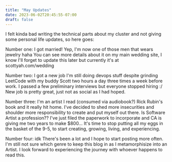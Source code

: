 ```yaml
---
title: "May Updates"
date: 2023-06-02T20:45:55-07:00
draft: false
---
```


I felt kinda bad writing the technical parts about my cluster and not giving some personal life updates, so here goes:

Number one: I got married!
Yep, I'm now one of those men that wears jewelry haha
You can see more details about it on my main wedding site, I know I'll forget to update this later but currently it's at scottyah.com/wedding

Number two: I got a new job
I'm still doing devops stuff despite grinding LeetCode with my buddy Scott two hours a day three times a week before work. I passed a few preliminary interviews but everyone stopped hiring :/
New job is pretty great, just not as social as I had hoped.

Number three: I'm an artist
I read (consumed via audiobook?) Rick Rubin's book and it really hit home. I've decided to shed more insecurities and shoulder more responsibility to create and put myself out there. Is Software Artist a profession??
I've just filed the paperwork to incorporate and CA is giving me two years to make $800... It's time to stop putting all my eggs in the basket of the 9-5, to start creating, growing, living, and experiencing. 

Number four: idk
There's been a lot and I hope to start posting more often. I'm still not sure which genre to keep this blog in as I metamorphisize into an Artist. I look forward to experiencing the journey with whoever happens to read this.